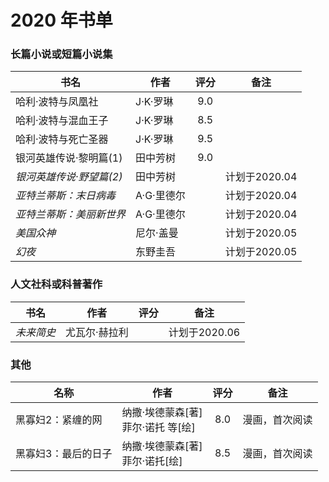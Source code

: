 # 2020 年书单

### 长篇小说或短篇小说集
| 书名 | 作者 | 评分 | 备注 |
| --- | --- | :---: | --- |
| 哈利·波特与凤凰社 | J·K·罗琳 | 9.0 | |
| 哈利·波特与混血王子 | J·K·罗琳 | 8.5 | |
| 哈利·波特与死亡圣器 | J·K·罗琳 | 9.5 | |
| 银河英雄传说·黎明篇(1) | 田中芳树 | 9.0 |  |
| _银河英雄传说·野望篇(2)_ | 田中芳树 | | 计划于2020.04 |
| _亚特兰蒂斯：末日病毒_ | A·G·里德尔 | | 计划于2020.04 |
| _亚特兰蒂斯：美丽新世界_ | A·G·里德尔 | | 计划于2020.04 |
| _美国众神_ | 尼尔·盖曼 | | 计划于2020.05 |
| _幻夜_ | 东野圭吾 | | 计划于2020.05 |


### 人文社科或科普著作
| 书名 | 作者 | 评分 | 备注 |
| --- | --- | :---: | --- |
| _未来简史_ | 尤瓦尔·赫拉利 | | 计划于2020.06 |


### 其他
| 名称 | 作者 | 评分 | 备注 |
| --- | --- | :---: | --- |
| 黑寡妇2：紧缠的网 | 纳撒·埃德蒙森[著] <br> 菲尔·诺托 等[绘] | 8.0 | 漫画，首次阅读 |
| 黑寡妇3：最后的日子 | 纳撒·埃德蒙森[著] <br> 菲尔·诺托[绘] | 8.5 | 漫画，首次阅读 |
